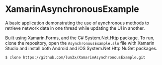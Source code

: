 # XamarinAsynchronousExample

A basic application demonstrating the use of aynchronous methods to retrieve network data in one thread while updating the UI in another.

Built using Xamarin.Forms, and the C# System.Net.Http package. To run, clone the repository, open the `AsynchronousExample.sln` file with Xamarin Studio and install both Android and iOS System.Net.Http NuGet packages.

```
$ clone https://github.com/lun3x/XamarinAsynchronousExample.git
```
